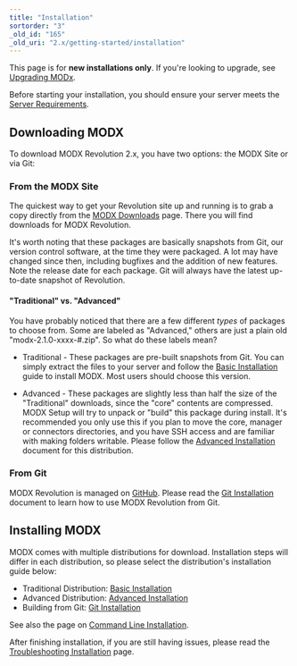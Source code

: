 ```yaml
---
title: "Installation"
sortorder: "3"
_old_id: "165"
_old_uri: "2.x/getting-started/installation"
---
```


This page is for **new installations only**. If you're looking to upgrade, see [Upgrading MODx](administering-your-site/upgrading-modx "Upgrading MODx").

Before starting your installation, you should ensure your server meets the [Server Requirements](getting-started/server-requirements "Server Requirements").

## Downloading MODX

To download MODX Revolution 2.x, you have two options: the MODX Site or via Git:

### From the MODX Site

The quickest way to get your Revolution site up and running is to grab a copy directly from the [MODX Downloads](https://modx.com/download/) page. There you will find downloads for MODX Revolution.

It's worth noting that these packages are basically snapshots from Git, our version control software, at the time they were packaged. A lot may have changed since then, including bugfixes and the addition of new features. Note the release date for each package. Git will always have the latest up-to-date snapshot of Revolution.

#### "Traditional" vs. "Advanced"

You have probably noticed that there are a few different _types_ of packages to choose from. Some are labeled as "Advanced," others are just a plain old "modx-2.1.0-xxxx-#.zip". So what do these labels mean?

- Traditional - These packages are pre-built snapshots from Git. You can simply extract the files to your server and follow the [Basic Installation](getting-started/installation/basic-installation "Basic Installation") guide to install MODX. Most users should choose this version.

- Advanced - These packages are slightly less than half the size of the "Traditional" downloads, since the "core" contents are compressed. MODX Setup will try to unpack or "build" this package during install. It's recommended you only use this if you plan to move the core, manager or connectors directories, and you have SSH access and are familiar with making folders writable. Please follow the [Advanced Installation](getting-started/installation/advanced-installation "Advanced Installation") document for this distribution.

### From Git

MODX Revolution is managed on [GitHub](http://github.com/modxcms). Please read the [Git Installation](getting-started/installation/git-installation "Git Installation") document to learn how to use MODX Revolution from Git.

## Installing MODX

MODX comes with multiple distributions for download. Installation steps will differ in each distribution, so please select the distribution's installation guide below:

- Traditional Distribution: [Basic Installation](getting-started/installation/basic-installation "Basic Installation")
- Advanced Distribution: [Advanced Installation](getting-started/installation/advanced-installation "Advanced Installation")
- Building from Git: [Git Installation](getting-started/installation/git-installation "Git Installation")

See also the page on [Command Line Installation](getting-started/installation/command-line-installation "Command Line Installation").

After finishing installation, if you are still having issues, please read the [Troubleshooting Installation](getting-started/installation/troubleshooting-installation "Troubleshooting Installation") page.
